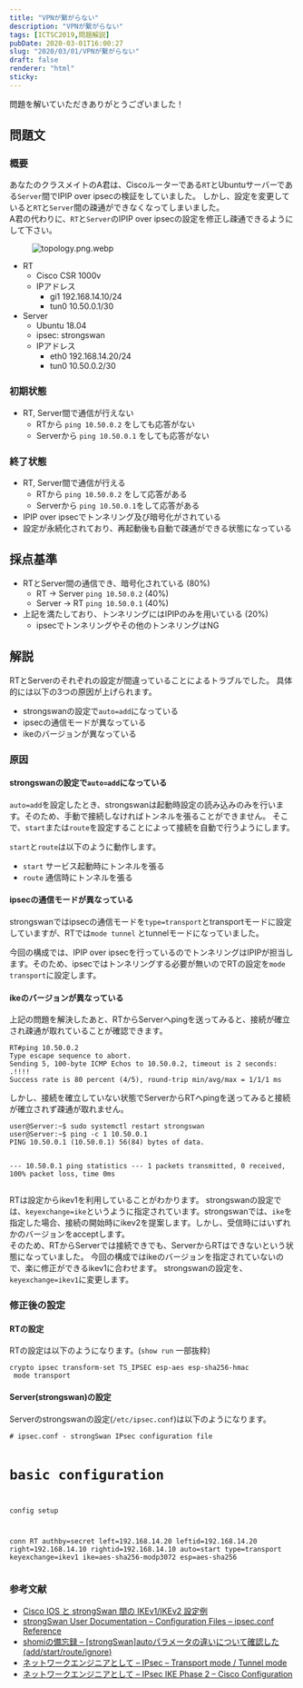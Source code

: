 ```yaml
---
title: "VPNが繋がらない"
description: "VPNが繋がらない"
tags: [ICTSC2019,問題解説]
pubDate: 2020-03-01T16:00:27
slug: "2020/03/01/VPNが繋がらない"
draft: false
renderer: "html"
sticky: 
---
```



<p>問題を解いていただきありがとうございました！</p>



<h2 id="%E5%95%8F%E9%A1%8C%E6%96%87">問題文&nbsp;<a href="https://wiki.icttoracon.net/ictsc2019/problems/inagaki:strongswan/blog/#%E5%95%8F%E9%A1%8C%E6%96%87"></a>&nbsp;</h2>



<h3 id="%E6%A6%82%E8%A6%81">概要&nbsp;<a href="https://wiki.icttoracon.net/ictsc2019/problems/inagaki:strongswan/blog/#%E6%A6%82%E8%A6%81"></a>&nbsp;</h3>



<p>あなたのクラスメイトのA君は、Ciscoルーターである<code>RT</code>とUbuntuサーバーである<code>Server</code>間でIPIP over ipsecの検証をしていました。 しかし、設定を変更していると<code>RT</code>と<code>Server</code>間の疎通ができなくなってしまいました。<br>A君の代わりに、<code>RT</code>と<code>Server</code>のIPIP over ipsecの設定を修正し疎通できるようにして下さい。</p>



<figure class="wp-block-image"><img decoding="async" src="https://wiki.icttoracon.net/attachment/5e4aa98f2f8d9c005abff757" alt="topology.png.webp"/></figure>



<ul><li>RT<ul><li>Cisco CSR 1000v</li><li>IPアドレス<ul><li>gi1 192.168.14.10/24</li><li>tun0 10.50.0.1/30</li></ul></li></ul></li><li>Server<ul><li>Ubuntu 18.04</li><li>ipsec: strongswan</li><li>IPアドレス<ul><li>eth0 192.168.14.20/24</li><li>tun0 10.50.0.2/30</li></ul></li></ul></li></ul>



<h3 id="%E5%88%9D%E6%9C%9F%E7%8A%B6%E6%85%8B">初期状態&nbsp;<a href="https://wiki.icttoracon.net/ictsc2019/problems/inagaki:strongswan/blog/#%E5%88%9D%E6%9C%9F%E7%8A%B6%E6%85%8B"></a>&nbsp;</h3>



<ul><li>RT, Server間で通信が行えない<ul><li>RTから&nbsp;<code>ping 10.50.0.2</code>&nbsp;をしても応答がない</li><li>Serverから&nbsp;<code>ping 10.50.0.1</code>&nbsp;をしても応答がない</li></ul></li></ul>



<h3 id="%E7%B5%82%E4%BA%86%E7%8A%B6%E6%85%8B">終了状態&nbsp;<a href="https://wiki.icttoracon.net/ictsc2019/problems/inagaki:strongswan/blog/#%E7%B5%82%E4%BA%86%E7%8A%B6%E6%85%8B"></a>&nbsp;</h3>



<ul><li>RT, Server間で通信が行える<ul><li>RTから&nbsp;<code>ping 10.50.0.2</code>&nbsp;をして応答がある</li><li>Serverから&nbsp;<code>ping 10.50.0.1</code>をして応答がある</li></ul></li><li>IPIP over ipsecでトンネリング及び暗号化がされている</li><li>設定が永続化されており、再起動後も自動で疎通ができる状態になっている</li></ul>



<h2 id="%E6%8E%A1%E7%82%B9%E5%9F%BA%E6%BA%96">採点基準&nbsp;<a href="https://wiki.icttoracon.net/ictsc2019/problems/inagaki:strongswan/blog/#%E6%8E%A1%E7%82%B9%E5%9F%BA%E6%BA%96"></a>&nbsp;</h2>



<ul><li>RTとServer間の通信でき、暗号化されている (80%)<ul><li>RT -&gt; Server&nbsp;<code>ping 10.50.0.2</code>&nbsp;(40%)</li><li>Server -&gt; RT&nbsp;<code>ping 10.50.0.1</code>&nbsp;(40%)</li></ul></li><li>上記を満たしており、トンネリングにはIPIPのみを用いている (20%)<ul><li>ipsecでトンネリングやその他のトンネリングはNG</li></ul></li></ul>



<h2 id="%E8%A7%A3%E8%AA%AC">解説&nbsp;<a href="https://wiki.icttoracon.net/ictsc2019/problems/inagaki:strongswan/blog/#%E8%A7%A3%E8%AA%AC"></a>&nbsp;</h2>



<p>RTとServerのそれぞれの設定が間違っていることによるトラブルでした。 具体的には以下の3つの原因が上げられます。</p>



<ul><li>strongswanの設定で<code>auto=add</code>になっている</li><li>ipsecの通信モードが異なっている</li><li>ikeのバージョンが異なっている</li></ul>



<h3 id="%E5%8E%9F%E5%9B%A0">原因&nbsp;<a href="https://wiki.icttoracon.net/ictsc2019/problems/inagaki:strongswan/blog/#%E5%8E%9F%E5%9B%A0"></a>&nbsp;</h3>



<h4 id="strongswan%E3%81%AE%E8%A8%AD%E5%AE%9A%E3%81%A7auto%3Dadd%E3%81%AB%E3%81%AA%E3%81%A3%E3%81%A6%E3%81%84%E3%82%8B">strongswanの設定で<code>auto=add</code>になっている&nbsp;<a href="https://wiki.icttoracon.net/ictsc2019/problems/inagaki:strongswan/blog/#strongswan%E3%81%AE%E8%A8%AD%E5%AE%9A%E3%81%A7auto%3Dadd%E3%81%AB%E3%81%AA%E3%81%A3%E3%81%A6%E3%81%84%E3%82%8B"></a>&nbsp;</h4>



<p><code>auto=add</code>を設定したとき、strongswanは起動時設定の読み込みのみを行います。そのため、手動で接続しなければトンネルを張ることができません。 そこで、<code>start</code>または<code>route</code>を設定することによって接続を自動で行うようにします。</p>



<p><code>start</code>と<code>route</code>は以下のように動作します。</p>



<ul><li><code>start</code>&nbsp;サービス起動時にトンネルを張る</li><li><code>route</code>&nbsp;通信時にトンネルを張る</li></ul>



<h4 id="ipsec%E3%81%AE%E9%80%9A%E4%BF%A1%E3%83%A2%E3%83%BC%E3%83%89%E3%81%8C%E7%95%B0%E3%81%AA%E3%81%A3%E3%81%A6%E3%81%84%E3%82%8B">ipsecの通信モードが異なっている&nbsp;<a href="https://wiki.icttoracon.net/ictsc2019/problems/inagaki:strongswan/blog/#ipsec%E3%81%AE%E9%80%9A%E4%BF%A1%E3%83%A2%E3%83%BC%E3%83%89%E3%81%8C%E7%95%B0%E3%81%AA%E3%81%A3%E3%81%A6%E3%81%84%E3%82%8B"></a>&nbsp;</h4>



<p>strongswanではipsecの通信モードを<code>type=transport</code>とtransportモードに設定していますが、RTでは<code>mode tunnel</code>&nbsp;とtunnelモードになっていました。</p>



<p>今回の構成では、IPIP over ipsecを行っているのでトンネリングはIPIPが担当します。そのため、ipsecではトンネリングする必要が無いのでRTの設定を<code>mode transport</code>に設定します。</p>



<h4 id="ike%E3%81%AE%E3%83%90%E3%83%BC%E3%82%B8%E3%83%A7%E3%83%B3%E3%81%8C%E7%95%B0%E3%81%AA%E3%81%A3%E3%81%A6%E3%81%84%E3%82%8B">ikeのバージョンが異なっている&nbsp;<a href="https://wiki.icttoracon.net/ictsc2019/problems/inagaki:strongswan/blog/#ike%E3%81%AE%E3%83%90%E3%83%BC%E3%82%B8%E3%83%A7%E3%83%B3%E3%81%8C%E7%95%B0%E3%81%AA%E3%81%A3%E3%81%A6%E3%81%84%E3%82%8B"></a>&nbsp;</h4>



<p>上記の問題を解決したあと、RTからServerへpingを送ってみると、接続が確立され疎通が取れていることが確認できます。</p>


<div class="wp-block-syntaxhighlighter-code "><pre class="brush: plain; title: ; title: ; notranslate" title=""><code>RT#ping 10.50.0.2
Type escape sequence to abort.
Sending 5, 100-byte ICMP Echos to 10.50.0.2, timeout is 2 seconds:
.!!!!
Success rate is 80 percent (4/5), round-trip min/avg/max = 1/1/1 ms
</code></pre></div>


<p>しかし、接続を確立していない状態でServerからRTへpingを送ってみると接続が確立されず疎通が取れません。</p>


<div class="wp-block-syntaxhighlighter-code "><pre class="brush: plain; title: ; title: ; notranslate" title=""><code>user@Server:~$ sudo systemctl restart strongswan
user@Server:~$ ping -c 1 10.50.0.1
PING 10.50.0.1 (10.50.0.1) 56(84) bytes of data.

--- 10.50.0.1 ping statistics ---
1 packets transmitted, 0 received, 100% packet loss, time 0ms
</code></pre></div>


<p>RTは設定からikev1を利用していることがわかります。 strongswanの設定では、<code>keyexchange=ike</code>というように指定されています。strongswanでは、<code>ike</code>を指定した場合、接続の開始時にikev2を提案します。しかし、受信時にはいずれかのバージョンをacceptします。<br>そのため、RTからServerでは接続できでも、ServerからRTはできないという状態になっていました。 今回の構成ではikeのバージョンを指定されていないので、楽に修正ができるikev1に合わせます。 strongswanの設定を、<code>keyexchange=ikev1</code>に変更します。</p>



<h3 id="%E4%BF%AE%E6%AD%A3%E5%BE%8C%E3%81%AE%E8%A8%AD%E5%AE%9A">修正後の設定&nbsp;<a href="https://wiki.icttoracon.net/ictsc2019/problems/inagaki:strongswan/blog/#%E4%BF%AE%E6%AD%A3%E5%BE%8C%E3%81%AE%E8%A8%AD%E5%AE%9A"></a>&nbsp;</h3>



<h4 id="RT%E3%81%AE%E8%A8%AD%E5%AE%9A">RTの設定&nbsp;<a href="https://wiki.icttoracon.net/ictsc2019/problems/inagaki:strongswan/blog/#RT%E3%81%AE%E8%A8%AD%E5%AE%9A"></a>&nbsp;</h4>



<p>RTの設定は以下のようになります。(<code>show run</code>&nbsp;一部抜粋)</p>


<div class="wp-block-syntaxhighlighter-code "><pre class="brush: plain; title: ; title: ; notranslate" title=""><code>crypto ipsec transform-set TS_IPSEC esp-aes esp-sha256-hmac 
 mode transport
</code></pre></div>


<h4 id="Server(strongswan)%E3%81%AE%E8%A8%AD%E5%AE%9A">Server(strongswan)の設定&nbsp;<a href="https://wiki.icttoracon.net/ictsc2019/problems/inagaki:strongswan/blog/#Server(strongswan)%E3%81%AE%E8%A8%AD%E5%AE%9A"></a>&nbsp;</h4>



<p>Serverのstrongswanの設定(<code>/etc/ipsec.conf</code>)は以下のようになります。</p>


<div class="wp-block-syntaxhighlighter-code "><pre class="brush: plain; title: ; title: ; notranslate" title=""><code># ipsec.conf - strongSwan IPsec configuration file

# basic configuration

config setup
	
conn RT
	authby=secret
	left=192.168.14.20
	leftid=192.168.14.20
	right=192.168.14.10
	rightid=192.168.14.10
	auto=start
	type=transport
	keyexchange=ikev1
	ike=aes-sha256-modp3072
	esp=aes-sha256
</code></pre></div>


<h3 id="%E5%8F%82%E8%80%83%E6%96%87%E7%8C%AE">参考文献&nbsp;<a href="https://wiki.icttoracon.net/ictsc2019/problems/inagaki:strongswan/blog/#%E5%8F%82%E8%80%83%E6%96%87%E7%8C%AE"></a>&nbsp;</h3>



<ul><li><a href="https://www.cisco.com/c/ja_jp/support/docs/ip/internet-key-exchange-ike/117258-config-l2l.html">Cisco IOS と strongSwan 間の IKEv1/IKEv2 設定例</a></li><li><a href="https://wiki.strongswan.org/projects/strongswan/wiki/ConnSection">strongSwan User Documentation &#8211; Configuration Files &#8211; ipsec.conf Reference</a></li><li><a href="http://shomi3023.com/2018/03/26/post-1654/">shomiの備忘録 &#8211; [strongSwan]autoパラメータの違いについて確認した(add/start/route/ignore)</a></li><li><a href="https://www.infraexpert.com/study/ipsec6.html">ネットワークエンジニアとして &#8211; IPsec &#8211; Transport mode / Tunnel mode</a></li><li><a href="https://www.infraexpert.com/study/ipsec11.html">ネットワークエンジニアとして &#8211; IPsec IKE Phase 2 &#8211; Cisco Configuration</a></li></ul>
